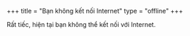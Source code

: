 +++
title = "Bạn không kết nối Internet"
type = "offline"
+++

Rất tiếc, hiện tại bạn không thể kết nối với Internet.
